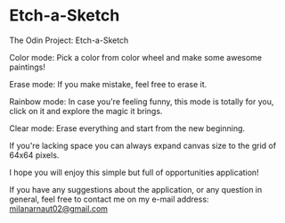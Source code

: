 # Etch-a-Sketch
The Odin Project: Etch-a-Sketch

Color mode: Pick a color from color wheel and make some awesome paintings!

Erase mode: If you make mistake, feel free to erase it.

Rainbow mode: In case you're feeling funny, this mode is totally for you, click on it and explore the magic it brings.

Clear mode: Erase everything and start from the new beginning.

If you're lacking space you can always expand canvas size to the grid of 64x64 pixels.

I hope you will enjoy this simple but full of opportunities application!

If you have any suggestions about the application, or any question in general, feel free to contact me on my e-mail address: milanarnaut02@gmail.com